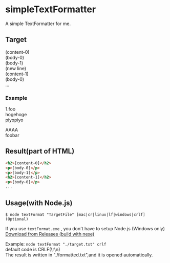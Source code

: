 # simpleTextFormatter  
A simple TextFormatter for me.
  
## Target  
(content-0)  
(body-0)  
(body-1)  
(new line)  
(content-1)  
(body-0)  
...  
  
### Example
1.foo  
hogehoge  
piyopiyo  
  
AAAA  
foobar  

## Result(part of HTML)
```html
<h2>[content-0]</h2>
<p>[body-0]</p>
<p>[body-1]</p>
<h2>[content-1]</h2>
<p>[body-0]</p>
...
```
  
  
## Usage(with Node.js)
```
$ node textFormat "TargetFile" [mac|cr|linux|lf|windows|crlf](Optional)
```
If you use `textFormat.exe` , you don't have to setup Node.js (Windows only)  
[Download from Releases (build with nexe)](https://github.com/yyhome-tromb/simpleTextFormatter/releases/tag/v1.0)  

Example: `node textFormat "./target.txt" crlf`  
default code is CRLF(\\r\\n)  
The result is written in "./formatted.txt",and it is opened automatically.  
